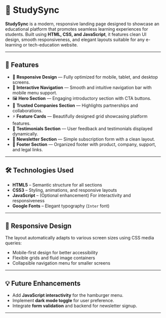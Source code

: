 # 📘 StudySync

**StudySync** is a modern, responsive landing page designed to showcase an educational platform that promotes seamless learning experiences for students. Built using **HTML, CSS, and JavaScript**, it features clean UI design, smooth responsiveness, and elegant layouts suitable for any e-learning or tech-education website.

---

## 🚀 Features

- 🎨 **Responsive Design** — Fully optimized for mobile, tablet, and desktop screens.  
- 🧭 **Interactive Navigation** — Smooth and intuitive navigation bar with mobile menu support.  
- 🖼️ **Hero Section** — Engaging introductory section with CTA buttons.  
- 🏢 **Trusted Companies Section** — Highlights partnerships and collaborations.  
- ⚡ **Feature Cards** — Beautifully designed grid showcasing platform features.  
- 💬 **Testimonials Section** — User feedback and testimonials displayed dynamically.  
- 📩 **Newsletter Section** — Simple subscription form with a clean layout.  
- 🦶 **Footer Section** — Organized footer with product, company, support, and legal links.  

---

## 🛠️ Technologies Used

- **HTML5** – Semantic structure for all sections  
- **CSS3** – Styling, animations, and responsive layouts  
- **JavaScript** – (Optional enhancement) For interactivity and responsiveness  
- **Google Fonts** – Elegant typography (`Inter` font)  

---

## 📱 Responsive Design

The layout automatically adapts to various screen sizes using CSS media queries:
- Mobile-first design for better accessibility  
- Flexible grids and fluid image containers  
- Collapsible navigation menu for smaller screens  

---

## 💡 Future Enhancements

- Add **JavaScript interactivity** for the hamburger menu.  
- Implement **dark mode toggle** for user preference.  
- Integrate **form validation** and backend for newsletter signup.  

---



